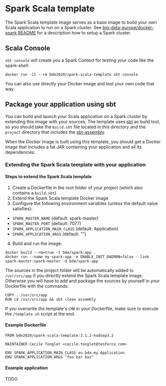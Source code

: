 # Spark Scala template

The Spark Scala template image serves as a base image to build your own Scala
application to run on a Spark cluster. See
[big-data-europe/docker-spark README](https://github.com/big-data-europe/docker-spark)
for a description how to setup a Spark cluster.

## Scala Console

`sbt console` will create you a Spark Context for testing your code like the
spark-shell:

```
docker run -it --rm bde2020/spark-scala-template sbt console
```

You can also use directly your Docker image and test your own code that way.

## Package your application using sbt

You can build and launch your Scala application on a Spark cluster by extending
this image with your sources. The template uses
[sbt](http://www.scala-sbt.org) as build tool, so you should take the
`build.sbt` file located in this directory and the `project` directory that
includes the
[sbt-assembly](https://github.com/sbt/sbt-assembly).

When the Docker image is built using this template, you should get a Docker
image that includes a fat JAR containing your application and all its
dependencies.

### Extending the Spark Scala template with your application

#### Steps to extend the Spark Scala template

1. Create a Dockerfile in the root folder of your project (which also contains
   a `build.sbt`)
2. Extend the Spark Scala template Docker image
3. Configure the following environment variables (unless the default value
   satisfies):
  * `SPARK_MASTER_NAME` (default: spark-master)
  * `SPARK_MASTER_PORT` (default: 7077)
  * `SPARK_APPLICATION_MAIN_CLASS` (default: Application)
  * `SPARK_APPLICATION_ARGS` (default: "")
4. Build and run the image:
```
docker build --rm=true -t bde/spark-app .
docker run --name my-spark-app -e ENABLE_INIT_DAEMON=false --link spark-master:spark-master -d bde/spark-app
```

The sources in the project folder will be automatically added to `/usr/src/app`
if you directly extend the Spark Scala template image. Otherwise you will have
to add and package the sources by yourself in your Dockerfile with the
commands:

    COPY . /usr/src/app
    RUN cd /usr/src/app && sbt clean assembly

If you overwrite the template's `CMD` in your Dockerfile, make sure to execute
the `/template.sh` script at the end.

#### Example Dockerfile

```
FROM bde2020/spark-scala-template:3.1.2-hadoop3.2

MAINTAINER Cecile Tonglet <cecile.tonglet@tenforce.com>

ENV SPARK_APPLICATION_MAIN_CLASS eu.bde.my.Application
ENV SPARK_APPLICATION_ARGS "foo bar baz"
```

#### Example application

TODO

